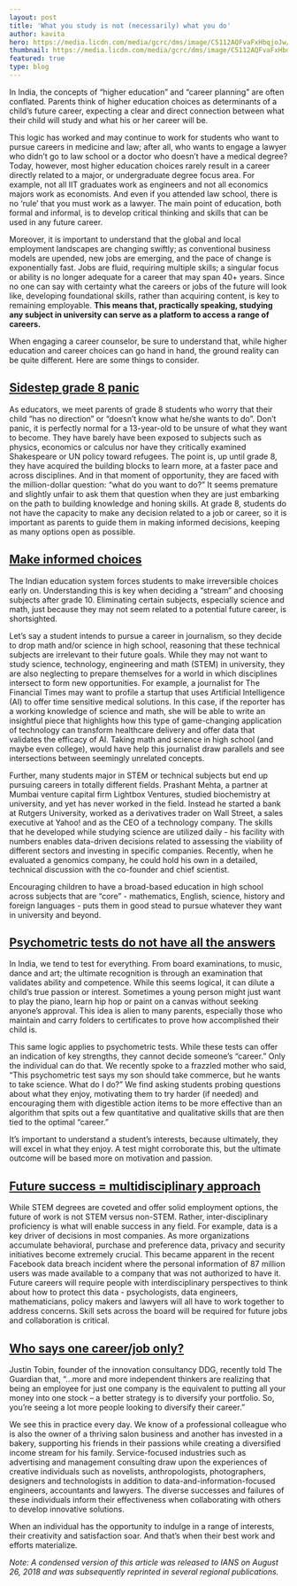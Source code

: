 ```yaml
---
layout: post
title: 'What you study is not (necessarily) what you do'
author: kavita
hero: https://media.licdn.com/media/gcrc/dms/image/C5112AQFvaFxHbqjoJw/article-cover_image-shrink_720_1280/0?e=1554940800&v=beta&t=nS8G8BBB2Vb23JeepryewuLV_MoSkT22HgvoOiZj4vQ
thumbnail: https://media.licdn.com/media/gcrc/dms/image/C5112AQFvaFxHbqjoJw/article-cover_image-shrink_720_1280/0?e=1554940800&v=beta&t=nS8G8BBB2Vb23JeepryewuLV_MoSkT22HgvoOiZj4vQ
featured: true
type: blog
---
```


In India, the concepts of “higher education” and “career planning” are often conflated. Parents think of higher education choices as determinants of a child’s future career, expecting a clear and direct connection between what their child will study and what his or her career will be.

This logic has worked and may continue to work for students who want to pursue careers in medicine and law; after all, who wants to engage a lawyer who didn’t go to law school or a doctor who doesn’t have a medical degree? Today, however, most higher education choices rarely result in a career directly related to a major, or undergraduate degree focus area. For example, not all IIT graduates work as engineers and not all economics majors work as economists. And even if you attended law school, there is no ‘rule’ that you must work as a lawyer. The main point of education, both formal and informal, is to develop critical thinking and skills that can be used in any future career. 

Moreover, it is important to understand that the global and local employment landscapes are changing swiftly; as conventional business models are upended, new jobs are emerging, and the pace of change is exponentially fast. Jobs are fluid, requiring multiple skills; a singular focus or ability is no longer adequate for a career that may span 40+ years. Since no one can say with certainty what the careers or jobs of the future will look like, developing foundational skills, rather than acquiring content, is key to remaining employable. <b>This means that, practically speaking, studying any subject in university can serve as a platform to access a range of careers.</b>

When engaging a career counselor, be sure to understand that, while higher education and career choices can go hand in hand, the ground reality can be quite different. Here are some things to consider.

## <u>Sidestep grade 8 panic</u>

As educators, we meet parents of grade 8 students who worry that their child “has no direction” or “doesn’t know what he/she wants to do”. Don’t panic, it is perfectly normal for a 13-year-old to be unsure of what they want to become. They have barely have been exposed to subjects such as physics, economics or calculus nor have they critically examined Shakespeare or UN policy toward refugees. The point is, up until grade 8, they have acquired the building blocks to learn more, at a faster pace and across disciplines. And in that moment of opportunity, they are faced with the million-dollar question: “what do you want to do?” It seems premature and slightly unfair to ask them that question when they are just embarking on the path to building knowledge and honing skills. At grade 8, students do not have the capacity to make any decision related to a job or career, so it is important as parents to guide them in making informed decisions, keeping as many options open as possible.

## <u>Make informed choices</u>

The Indian education system forces students to make irreversible choices early on. Understanding this is key when deciding a “stream” and choosing subjects after grade 10. Eliminating certain subjects, especially science and math, just because they may not seem related to a potential future career, is shortsighted.

Let’s say a student intends to pursue a career in journalism, so they decide to drop math and/or science in high school, reasoning that these technical subjects are irrelevant to their future goals. While they may not want to study science, technology, engineering and math (STEM) in university, they are also neglecting to prepare themselves for a world in which disciplines intersect to form new opportunities. For example, a journalist for The Financial Times may want to profile a startup that uses Artificial Intelligence (AI) to offer time sensitive medical solutions. In this case, if the reporter has a working knowledge of science and math, she will be able to write an insightful piece that highlights how this type of game-changing application of technology can transform healthcare delivery and offer data that validates the efficacy of AI. Taking math and science in high school (and maybe even college), would have help this journalist draw parallels and see intersections between seemingly unrelated concepts.

Further, many students major in STEM or technical subjects but end up pursuing careers in totally different fields. Prashant Mehta, a partner at Mumbai venture capital firm Lightbox Ventures, studied biochemistry at university, and yet has never worked in the field. Instead he started a bank at Rutgers University, worked as a derivatives trader on Wall Street, a sales executive at Yahoo! and as the CEO of a technology company. The skills that he developed while studying science are utilized daily - his facility with numbers enables data-driven decisions related to assessing the viability of different sectors and investing in specific companies. Recently, when he evaluated a genomics company, he could hold his own in a detailed, technical discussion with the co-founder and chief scientist.

Encouraging children to have a broad-based education in high school across subjects that are “core” - mathematics, English, science, history and foreign languages - puts them in good stead to pursue whatever they want in university and beyond.


## <u> Psychometric tests do not have all the answers</u>

In India, we tend to test for everything. From board examinations, to music, dance and art; the ultimate recognition is through an examination that validates ability and competence. While this seems logical, it can dilute a child’s true passion or interest. Sometimes a young person might just want to play the piano, learn hip hop or paint on a canvas without seeking anyone’s approval. This idea is alien to many parents, especially those who maintain and carry folders to certificates to prove how accomplished their child is.

This same logic applies to psychometric tests. While these tests can offer an indication of key strengths, they cannot decide someone’s “career.” Only the individual can do that. We recently spoke to a frazzled mother who said, “This psychometric test says my son should take commerce, but he wants to take science. What do I do?” We find asking students probing questions about what they enjoy, motivating them to try harder (if needed) and encouraging them with digestible action items to be more effective than an algorithm that spits out a few quantitative and qualitative skills that are then tied to the optimal “career.”

It’s important to understand a student’s interests, because ultimately, they will excel in what they enjoy. A test might corroborate this, but the ultimate outcome will be based more on motivation and passion.

## <u>Future success = multidisciplinary approach</u>

While STEM degrees are coveted and offer solid employment options, the future of work is not STEM versus non-STEM. Rather, inter-disciplinary proficiency is what will enable success in any field. For example, data is a key driver of decisions in most companies. As more organizations accumulate behavioral, purchase and preference data, privacy and security initiatives become extremely crucial. This became apparent in the recent Facebook data breach incident where the personal information of 87 million users was made available to a company that was not authorized to have it. Future careers will require people with interdisciplinary perspectives to think about how to protect this data - psychologists, data engineers, mathematicians, policy makers and lawyers will all have to work together to address concerns. Skill sets across the board will be required for future jobs and collaboration is critical.

## <u>Who says one career/job only?</u>

Justin Tobin, founder of the innovation consultancy DDG, recently told The Guardian that, “…more and more independent thinkers are realizing that being an employee for just one company is the equivalent to putting all your money into one stock – a better strategy is to diversify your portfolio. So, you’re seeing a lot more people looking to diversify their career.”

We see this in practice every day. We know of a professional colleague who is also the owner of a thriving salon business and another has invested in a bakery, supporting his friends in their passions while creating a diversified income stream for his family. Service-focused industries such as advertising and management consulting draw upon the experiences of creative individuals such as novelists, anthropologists, photographers, designers and technologists in addition to data-and-information-focused engineers, accountants and lawyers. The diverse successes and failures of these individuals inform their effectiveness when collaborating with others to develop innovative solutions.

When an individual has the opportunity to indulge in a range of interests, their creativity and satisfaction soar. And that’s when their best work and efforts materialize. 

<i>Note: A condensed version of this article was released to IANS on August 26, 2018 and was subsequently reprinted in several regional publications.</i>